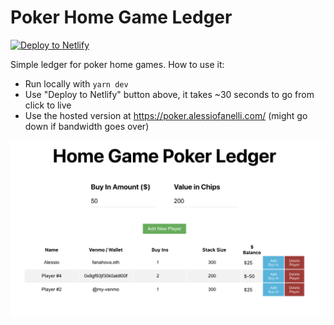 # Poker Home Game Ledger

[![Deploy to Netlify](https://www.netlify.com/img/deploy/button.svg)](https://app.netlify.com/start/deploy?repository=https://github.com/FanaHOVA/poker-ledger)

Simple ledger for poker home games. How to use it:
- Run locally with `yarn dev` 
- Use "Deploy to Netlify" button above, it takes ~30 seconds to go from click to live
- Use the hosted version at https://poker.alessiofanelli.com/ (might go down if bandwidth goes over)

![Screenshot](./screenshot.png)

